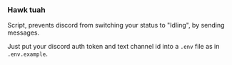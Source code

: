 ### Hawk tuah
Script, prevents discord from switching your status to "Idling", by sending messages.

Just put your discord auth token and text channel id into a `.env` file as in `.env.example`.
